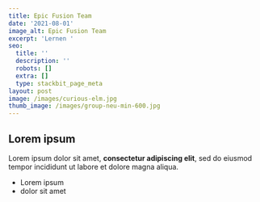 ```yaml
---
title: Epic Fusion Team
date: '2021-08-01'
image_alt: Epic Fusion Team
excerpt: 'Lernen '
seo:
  title: ''
  description: ''
  robots: []
  extra: []
  type: stackbit_page_meta
layout: post
image: /images/curious-elm.jpg
thumb_image: /images/group-neu-min-600.jpg
---
```

## Lorem ipsum

Lorem ipsum dolor sit amet, **consectetur adipiscing elit**, sed do eiusmod tempor incididunt ut labore et dolore magna aliqua.

- Lorem ipsum
- dolor sit amet